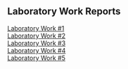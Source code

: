 ## Laboratory Work Reports

[Laboratory Work #1](reports/LAB1.md) \
[Laboratory Work #2](reports/LAB2.md) \
[Laboratory Work #3](reports/LAB3.md) \
[Laboratory Work #4](reports/LAB4.md) \
[Laboratory Work #5](reports/LAB5.md)
